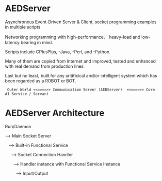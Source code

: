 # AEDServer
Asynchronous Event-Driven Server &amp; Client, socket programming examples in multiple scripts

Networking programming with high-performance， heavy-load and low-latency bearing in mind.

Scripts include CPlusPlus, -Java, -Perl, and -Python.

Many of them are copied from Internet and improved, tested and enhanced with real demand from production lines.

Last but no least, built for any aritificical and/or intelligent system which has been regarded as a ROBOT or BOT.


     Outer World <<====>> Communication Server (AEDServer)  <<====>> Core AI Service / Servant


# AEDServer Architecture

Run/Daemon

--> Main Socket Server

    --> Built-in Functional Service
    
      --> Socket Connection Handler
      
        --> Handler instance with Functional Service Instance
        
          --> Input/Output
          

